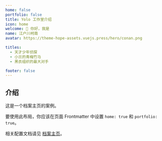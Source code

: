```yaml
---
home: false
portfolio: false
title: Yolo 工作室介绍
icon: home
welcome: 👋 你好，我是
name: 江户川柯南
avatar: https://theme-hope-assets.vuejs.press/hero/conan.png

titles:
  - 天才少年侦探
  - 小兰的青梅竹马
  - 黑衣组织的最大对手

footer: false
---
```


## 介绍

这是一个档案主页的案例。

要使用此布局，你应该在页面 Frontmatter 中设置 `home: true` 和 `portfolio: true`。

相关配置文档请见 [档案主页](https://theme-hope.vuejs.press/zh/guide/blog/home.html#档案类型主页)。
